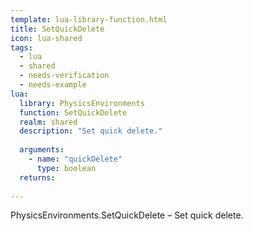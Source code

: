 ```yaml
---
template: lua-library-function.html
title: SetQuickDelete
icon: lua-shared
tags:
  - lua
  - shared
  - needs-verification
  - needs-example
lua:
  library: PhysicsEnvironments
  function: SetQuickDelete
  realm: shared
  description: "Set quick delete."
  
  arguments:
    - name: "quickDelete"
      type: boolean
  returns:
    
---
```


<div class="lua__search__keywords">
PhysicsEnvironments.SetQuickDelete &#x2013; Set quick delete.
</div>
